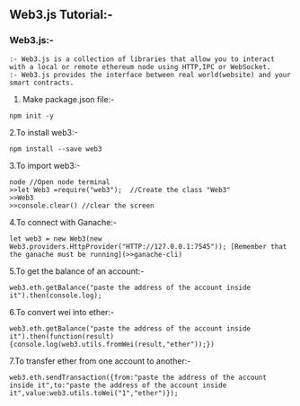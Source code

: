 ## Web3.js Tutorial:-
### Web3.js:- 
```shell
:- Web3.js is a collection of libraries that allow you to interact with a local or remote ethereum node using HTTP,IPC or WebSocket.
:- Web3.js provides the interface between real world(website) and your smart contracts.
```  
1. Make package.json file:-
```shell
npm init -y
```
2.To install web3:- 
```shell
npm install --save web3
```
3.To import web3:- 
```shell
node //Open node terminal
>>let Web3 =require("web3");  //Create the class "Web3"
>>Web3
>>console.clear() //clear the screen

```
4.To connect with Ganache:- 
```shell
let web3 = new Web3(new Web3.providers.HttpProvider("HTTP://127.0.0.1:7545")); [Remember that the ganache must be running](>>ganache-cli)
```

5.To get the balance of an account:- 
```shell
web3.eth.getBalance("paste the address of the account inside it").then(console.log);
```

6.To convert wei into ether:- 
```shell
web3.eth.getBalance("paste the address of the account inside it").then(function(result) {console.log(web3.utils.fromWei(result,"ether"));})
```

7.To transfer ether from one account to another:- 
```shell
web3.eth.sendTransaction({from:"paste the address of the account inside it",to:"paste the address of the account inside it",value:web3.utils.toWei("1","ether")});
```

